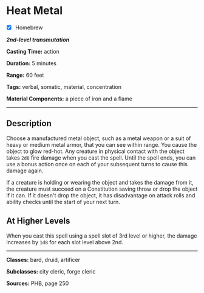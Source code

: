 # Heat Metal

- [x] Homebrew

***2nd-level transmutation***

**Casting Time:** action

**Duration:** 5 minutes

**Range:** 60 feet

**Tags:** verbal, somatic, material, concentration

**Material Components:** a piece of iron and a flame

---

## Description
Choose a manufactured metal object, such as a metal weapon or a suit of heavy or medium metal armor, that you can see within range.
You cause the object to glow red-hot.
Any creature in physical contact with the object takes `2d8` fire damage when you cast the spell.
Until the spell ends, you can use a bonus action once on each of your subsequent turns to cause this damage again.

If a creature is holding or wearing the object and takes the damage from it, the creature must succeed on a Constitution saving throw or drop the object if it can.
If it doesn't drop the object, it has disadvantage on attack rolls and ability checks until the start of your next turn.

## At Higher Levels
When you cast this spell using a spell slot of 3rd level or higher, the damage increases by `1d8` for each slot level above 2nd.

---

**Classes:** bard, druid, artificer

**Subclasses:** city cleric, forge cleric

**Sources:** PHB, page 250
